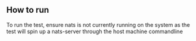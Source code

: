 ## How to run
To run the test, ensure nats is not currently running on the system as the test will spin up a nats-server through the host machine commandline
